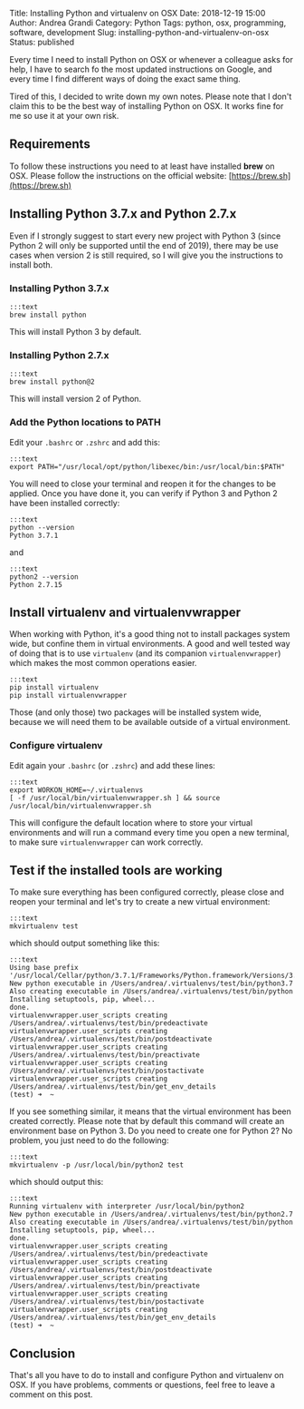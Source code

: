 Title: Installing Python and virtualenv on OSX
Date: 2018-12-19 15:00
Author: Andrea Grandi
Category: Python
Tags: python, osx, programming, software, development
Slug: installing-python-and-virtualenv-on-osx
Status: published

Every time I need to install Python on OSX or whenever a colleague asks for help, I have to search fo the most updated instructions on Google, and every time I find different ways of doing the exact same thing.

Tired of this, I decided to write down my own notes. Please note that I don't claim this to be the best way of installing Python on OSX. It works fine for me so use it at your own risk.

## Requirements

To follow these instructions you need to at least have installed **brew** on OSX. Please follow the instructions on the official website: [https://brew.sh](https://brew.sh)

## Installing Python 3.7.x and Python 2.7.x

Even if I strongly suggest to start every new project with Python 3 (since Python 2 will only be supported until the end of 2019), there may be use cases when version 2 is still required, so I will give you the instructions to install both.

### Installing Python 3.7.x

    :::text
    brew install python

This will install Python 3 by default.

### Installing Python 2.7.x

    :::text
    brew install python@2

This will install version 2 of Python.

### Add the Python locations to PATH

Edit your `.bashrc` or `.zshrc` and add this:

    :::text
    export PATH="/usr/local/opt/python/libexec/bin:/usr/local/bin:$PATH"

You will need to close your terminal and reopen it for the changes to be applied. Once you have done it, you can verify if Python 3 and Python 2 have been installed correctly:

    :::text
    python --version
    Python 3.7.1

and

    :::text
    python2 --version
    Python 2.7.15

## Install virtualenv and virtualenvwrapper

When working with Python, it's a good thing not to install packages system wide, but confine them in virtual environments. A good and well tested way of doing that is to use `virtualenv` (and its companion `virtualenvwrapper`) which makes the most common operations easier.

    :::text
    pip install virtualenv
    pip install virtualenvwrapper

Those (and only those) two packages will be installed system wide, because we will need them to be available outside of a virtual environment.

### Configure virtualenv

Edit again your `.bashrc` (or `.zshrc`) and add these lines:

    :::text
    export WORKON_HOME=~/.virtualenvs
    [ -f /usr/local/bin/virtualenvwrapper.sh ] && source /usr/local/bin/virtualenvwrapper.sh

This will configure the default location where to store your virtual environments and will run a command every time you open a new terminal, to make sure `virtualenvwrapper` can work correctly.

## Test if the installed tools are working

To make sure everything has been configured correctly, please close and reopen your terminal and let's try to create a new virtual environment:

    :::text
    mkvirtualenv test

which should output something like this:

    :::text
    Using base prefix '/usr/local/Cellar/python/3.7.1/Frameworks/Python.framework/Versions/3.7'
    New python executable in /Users/andrea/.virtualenvs/test/bin/python3.7
    Also creating executable in /Users/andrea/.virtualenvs/test/bin/python
    Installing setuptools, pip, wheel...
    done.
    virtualenvwrapper.user_scripts creating /Users/andrea/.virtualenvs/test/bin/predeactivate
    virtualenvwrapper.user_scripts creating /Users/andrea/.virtualenvs/test/bin/postdeactivate
    virtualenvwrapper.user_scripts creating /Users/andrea/.virtualenvs/test/bin/preactivate
    virtualenvwrapper.user_scripts creating /Users/andrea/.virtualenvs/test/bin/postactivate
    virtualenvwrapper.user_scripts creating /Users/andrea/.virtualenvs/test/bin/get_env_details
    (test) ➜  ~

If you see something similar, it means that the virtual environment has been created correctly. Please note that by default this command will create an environment base on Python 3. Do you need to create one for Python 2? No problem, you just need to do the following:

    :::text
    mkvirtualenv -p /usr/local/bin/python2 test

which should output this:

    :::text
    Running virtualenv with interpreter /usr/local/bin/python2
    New python executable in /Users/andrea/.virtualenvs/test/bin/python2.7
    Also creating executable in /Users/andrea/.virtualenvs/test/bin/python
    Installing setuptools, pip, wheel...
    done.
    virtualenvwrapper.user_scripts creating /Users/andrea/.virtualenvs/test/bin/predeactivate
    virtualenvwrapper.user_scripts creating /Users/andrea/.virtualenvs/test/bin/postdeactivate
    virtualenvwrapper.user_scripts creating /Users/andrea/.virtualenvs/test/bin/preactivate
    virtualenvwrapper.user_scripts creating /Users/andrea/.virtualenvs/test/bin/postactivate
    virtualenvwrapper.user_scripts creating /Users/andrea/.virtualenvs/test/bin/get_env_details
    (test) ➜  ~

## Conclusion

That's all you have to do to install and configure Python and virtualenv on OSX. If you have problems, comments or questions, feel free to leave a comment on this post.
